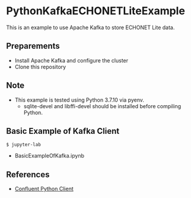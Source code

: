 # PythonKafkaECHONETLiteExample

This is an example to use Apache Kafka to store ECHONET Lite data.

## Preparements

* Install Apache Kafka and configure the cluster
* Clone this repository

## Note

* This example is tested using Python 3.7.10 via pyenv.
  * sqlite-devel and libffi-devel should be installed before compiling Python.

## Basic Example of Kafka Client

```shell
$ jupyter-lab
```

* BasicExampleOfKafka.ipynb

## References

* [Confluent Python Client]

[Confluent Python Client]: https://docs.confluent.io/clients-confluent-kafka-python/current/overview.html